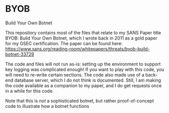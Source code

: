 # BYOB
Build Your Own Botnet

This repository contains most of the files that relate to my SANS Paper title BYOB: Build Your Own Botnet, which I wrote back in 2011 as a gold paper for my GSEC certification. The paper can be found here: https://www.sans.org/reading-room/whitepapers/threats/byob-build-botnet-33729

The code and files will not run as-is: setting up the environment to support key logging was complicated enough! If you want to play with this code, you will need to re-write certain sections. The code also made use of a back-end database server, which I do not think is documented. Still, I am making the code available as a companion to my paper, and I do get requests once in a while for this code.

Note that this is *not* a sophisticated botnet, but rather proof-of-concept code to illustrate how a botnet functions
